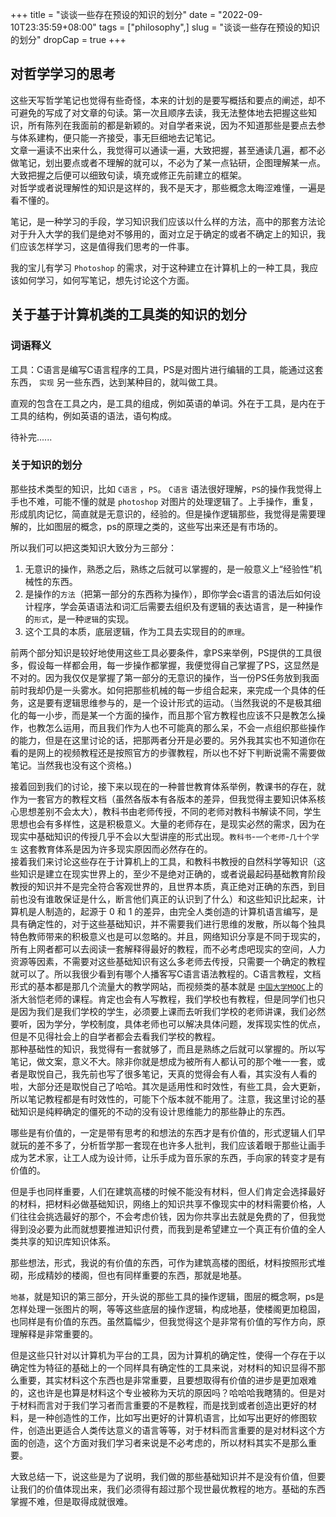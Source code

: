 +++
title = "谈谈一些存在预设的知识的划分"
date = "2022-09-10T23:35:59+08:00"
tags = ["philosophy",]
slug = "谈谈一些存在预设的知识的划分"
dropCap = true
+++

## 对哲学学习的思考
   
这些天写哲学笔记也觉得有些奇怪，本来的计划的是要写概括和要点的阐述，却不可避免的写成了对文章的句读。第一次且顺序去读，我无法整体地去把握这些知识，所有陈列在我面前的都是新颖的。对自学者来说，因为不知道那些是要点去参与体系建构，便只能一齐接受，事无巨细地去记笔记。    
文章一遍读不出来什么，我觉得可以通读一遍，大致把握，甚至通读几遍，都不必做笔记，划出要点或者不理解的就可以，不必为了某一点钻研，企图理解某一点。大致把握之后便可以细致句读，填充或修正先前建立的框架。  
对哲学或者说理解性的知识是这样的，我不是天才，那些概念太晦涩难懂，一遍是看不懂的。

笔记，是一种学习的手段，学习知识我们应该以什么样的方法，高中的那套方法论对于升入大学的我们是绝对不够用的，面对立足于确定的或者不确定上的知识，我们应该怎样学习，这是值得我们思考的一件事。

我的宝儿有学习 `Photoshop` 的需求，对于这种建立在计算机上的一种工具，我应该如何学习，如何写笔记，想先讨论这个方面。

## 关于基于计算机类的工具类的知识的划分

### 词语释义

工具：C语言是编写C语言程序的工具，PS是对图片进行编辑的工具，能通过这套东西， `实现` 另一些东西，达到某种目的，就叫做工具。

直观的包含在工具之内，是工具的组成，例如英语的单词。外在于工具，是内在于工具的结构，例如英语的语法，语句构成。

待补完......

### 关于知识的划分



那些技术类型的知识，比如 `C语言` ，`PS`。 `C语言` 语法很好理解，`PS`的操作我觉得上手也不难，可能不懂的就是 `photoshop` 对图片的处理逻辑了。上手操作，重复，形成肌肉记忆，简直就是无意识的，经验的。但是操作逻辑那些，我觉得是需要理解的，比如图层的概念，ps的原理之类的，这些写出来还是有市场的。

所以我们可以把这类知识大致分为三部分：
1. 无意识的操作，熟悉之后，熟练之后就可以掌握的，是一般意义上“经验性”机械性的东西。
2. 是操作的`方法`（把第一部分的东西称为操作），即你学会c语言的语法后如何设计程序，学会英语语法和词汇后需要去组织及有逻辑的表达语言，是一种操作的`形式`，是一种`逻辑`的实现。
3. 这个工具的本质，底层逻辑，作为工具去实现目的的`原理`。


前两个部分知识是较好地使用这些工具必要条件，拿PS来举例，PS提供的工具很多，假设每一样都会用，每一步操作都掌握，我便觉得自己掌握了PS，这显然是不对的。因为我仅仅是掌握了第一部分的无意识的操作，当一份PS任务放到我面前时我却仍是一头雾水。如何把那些机械的每一步组合起来，来完成一个具体的任务，这是要有逻辑思维参与的，是一个设计形式的运动。（当然我说的不是极其细化的每一小步，而是某一个方面的操作，而且那个官方教程也应该不只是教怎么操作，也教怎么运用，而且我们作为人也不可能真的那么呆，不会一点组织那些操作的能力，但是在这里讨论的话，把那两者分开是必要的。另外我其实也不知道你在看的是网上的视频教程还是按照官方的步骤教程，所以也不好下判断说需不需要做笔记。当然我也没有这个资格。)

接着回到我们的讨论，接下来以现在的一种普世教育体系举例，教课书的存在，就作为一套官方的教程文档（虽然各版本有各版本的差异，但我觉得主要知识体系核心思想差别不会太大），教科书由老师传授，不同的老师对教科书解读不同，学生思想也会有多样性，这是积极意义。大量的老师存在，是现实必然的需求，因为在现实中基础知识的传授几乎不会以大型讲座的形式出现。`教科书`-`一个老师`-`几十个学生` 这套教育体系是因为许多现实原因而必然存在的。  
接着我们来讨论这些存在于计算机上的工具，和教科书教授的自然科学等知识（这些知识是建立在现实世界上的，至少不是绝对正确的，或者说最起码基础教育阶段教授的知识并不是完全符合客观世界的，且世界本质，真正绝对正确的东西，到目前也没有谁敢保证是什么，断言他们真正的认识到了什么）和这些知识比起来，计算机是人制造的，起源于 0 和 1 的差异，由完全人类创造的计算机语言编写，是具有确定性的，对于这些基础知识，并不需要我们进行思维的发散，所以每个独具特色教师带来的积极意义也是可以忽略的。并且，网络知识分享是不同于现实的，所有上网者都可以去阅读一套解释得最好的教程，而不必考虑吧现实的空间，人力资源等因素，不需要对这些基础知识有这么多老师去传授，只需要一个确定的教程就可以了。所以我很少看到有哪个人播客写C语言语法教程的。C语言教程，文档形式的基本都是那几个流量大的教学网站，而视频类的基本就是 [`中国大学MOOC`](https://www.icourse163.org/course/ZJU-9001)上的浙大翁恺老师的课程。肯定也会有人写教程，我们学校也有教程，但是同学们也只是因为我们是我们学校的学生，必须要上课而去听我们学校的老师讲课，我们必然要听，因为学分，学校制度，具体老师也可以解决具体问题，发挥现实性的优点，但是不见得社会上的自学者都会去看我们学校的教程。   
那种基础性的知识，我觉得有一套就够了，而且是熟练之后就可以掌握的。所以写笔记，做文案，意义不大。除非你就是想成为被所有人都认可的那个唯一一套，或者是取悦自己，我先前也写了很多笔记，天真的觉得会有人看，其实没有人看的啦，大部分还是取悦自己了哈哈。其次是适用性和时效性，有些工具，会大更新，所以笔记教程都是有时效性的，可能下个版本就不能用了。注意，我这里讨论的基础知识是纯粹确定的僵死的不动的没有设计思维能力的那些静止的东西。

哪些是有价值的，一定是带有思考的和想法的东西才是有价值的，形式逻辑人们早就玩的差不多了，分析哲学那一套现在也许多人批判，我们应该着眼于那些让画手成为艺术家，让工人成为设计师，让乐手成为音乐家的东西，手向家的转变才是有价值的。

但是手也同样重要，人们在建筑高楼的时候不能没有材料，但人们肯定会选择最好的材料，把材料必做基础知识，网络上的知识共享不像现实中的材料需要价格，人们往往会挑选最好的那个，不会考虑价钱，因为你共享出去就是免费的了，但我觉得到没必要为此而就想要推进知识付费，而我到是希望建立一个真正有价值的全人类共享的知识库知识体系。

那些想法，形式，我说的有价值的东西，可作为建筑高楼的图纸，材料按照形式堆砌，形成精妙的楼阁，但也有同样重要的东西，那就是地基。

`地基`，就是知识的第三部分，开头说的那些工具的操作逻辑，图层的概念啊，ps是怎样处理一张图片的啊，等等这些底层的操作逻辑，构成地基，使楼阁更加稳固，也同样是有价值的东西。虽然篇幅少，但我觉得这个是非常有价值的写作方向，原理解释是非常重要的。

但是这些只针对以计算机为平台的工具，因为计算机的确定性，使得一个存在于以确定性为特征的基础上的一个同样具有确定性的工具来说，对材料的知识显得不那么重要，其实材料这个东西也是非常重要，且要想取得有价值的进步是更加艰难的，这也许是也算是材料这个专业被称为天坑的原因吗？哈哈哈我瞎猜的。但是对于材料而言对于我们学习者而言重要的不是教程，而是找到或者创造出更好的材料，是一种创造性的工作，比如写出更好的计算机语言，比如写出更好的修图软件，创造出更适合人类传达意义的语言等等，对于材料而言重要的是对材料这个方面的创造，这个方面对我们学习者来说是不必考虑的，所以材料其实不是那么重要。

大致总结一下，说这些是为了说明，我们做的那些基础知识并不是没有价值，但要让我们的价值体现出来，我们必须得有超过那个现世最优教程的地方。基础的东西掌握不难，但是取得成就很难。

